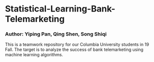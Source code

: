 # Statistical-Learning-Bank-Telemarketing
### Author: Yiping Pan, Qing Shen, Song Shiqi
This is a teamwork repository for our Columbia University students in 19 Fall. The target is to analyze the success of bank telemarketing using machine learning algorithms.
